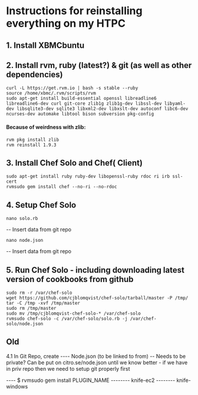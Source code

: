 Instructions for reinstalling everything on my HTPC
=========

## 1. Install XBMCbuntu

## 2. Install rvm, ruby (latest?) & git (as well as other dependencies)
```
curl -L https://get.rvm.io | bash -s stable --ruby
source /home/xbmc/.rvm/scripts/rvm
sudo apt-get install build-essential openssl libreadline6 libreadline6-dev curl git-core zlib1g zlib1g-dev libssl-dev libyaml-dev libsqlite3-dev sqlite3 libxml2-dev libxslt-dev autoconf libc6-dev ncurses-dev automake libtool bison subversion pkg-config

```

#### Because of weirdness with zlib:
```
rvm pkg install zlib
rvm reinstall 1.9.3

```

## 3. Install Chef Solo and Chef( Client)
```
sudo apt-get install ruby ruby-dev libopenssl-ruby rdoc ri irb ssl-cert
rvmsudo gem install chef --no-ri --no-rdoc

```

## 4. Setup Chef Solo 
```
nano solo.rb

```
-- Insert data from git repo
```
nano node.json

```
-- Insert data from git repo

## 5. Run Chef Solo - including downloading latest version of cookbooks from github
```
sudo rm -r /var/chef-solo
wget https://github.com/cjblomqvist/chef-solo/tarball/master -P /tmp/
tar -C /tmp -xvf /tmp/master
sudo rm /tmp/master
sudo mv /tmp/cjblomqvist-chef-solo-* /var/chef-solo 
rvmsudo chef-solo -c /var/chef-solo/solo.rb -j /var/chef-solo/node.json

```

## Old





4.1 In Git Repo, create
---- Node.json (to be linked to from) -- Needs to be private? Can be put on citro.se/node.json until we know better - if we have in priv repo then we need to setup git properly first



---- $ rvmsudo gem install PLUGIN_NAME 
-------- knife-ec2
-------- knife-windows



